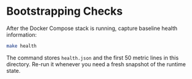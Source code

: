 # Bootstrapping Checks

After the Docker Compose stack is running, capture baseline health information:

```bash
make health
```

The command stores `health.json` and the first 50 metric lines in this directory. Re-run it whenever you need a fresh snapshot of the runtime state.
